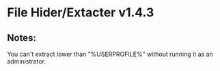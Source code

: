 # File Hider/Extacter v1.4.3

## Notes:
You can't extract lower than "%USERPROFILE%" without running it as an administrator.
